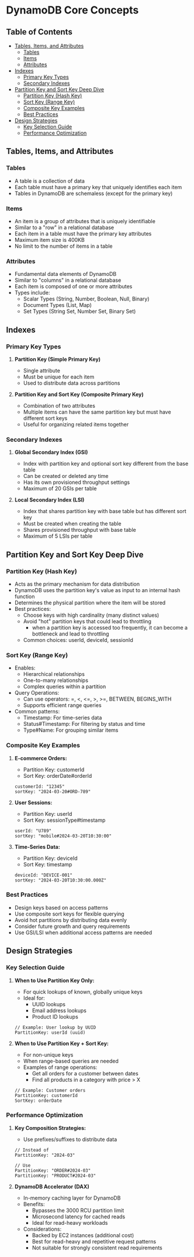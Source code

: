 # DynamoDB Core Concepts

## Table of Contents
- [Tables, Items, and Attributes](#tables-items-and-attributes)
  - [Tables](#tables)
  - [Items](#items)
  - [Attributes](#attributes)
- [Indexes](#indexes)
  - [Primary Key Types](#primary-key-types)
  - [Secondary Indexes](#secondary-indexes)
- [Partition Key and Sort Key Deep Dive](#partition-key-and-sort-key-deep-dive)
  - [Partition Key (Hash Key)](#partition-key-hash-key)
  - [Sort Key (Range Key)](#sort-key-range-key)
  - [Composite Key Examples](#composite-key-examples)
  - [Best Practices](#best-practices)
- [Design Strategies](#design-strategies)
  - [Key Selection Guide](#key-selection-guide)
  - [Performance Optimization](#performance-optimization)

## Tables, Items, and Attributes

### Tables
- A table is a collection of data
- Each table must have a primary key that uniquely identifies each item
- Tables in DynamoDB are schemaless (except for the primary key)

### Items
- An item is a group of attributes that is uniquely identifiable
- Similar to a "row" in a relational database
- Each item in a table must have the primary key attributes
- Maximum item size is 400KB
- No limit to the number of items in a table

### Attributes
- Fundamental data elements of DynamoDB
- Similar to "columns" in a relational database
- Each item is composed of one or more attributes
- Types include:
  - Scalar Types (String, Number, Boolean, Null, Binary)
  - Document Types (List, Map)
  - Set Types (String Set, Number Set, Binary Set)

## Indexes

### Primary Key Types
1. **Partition Key (Simple Primary Key)**
   - Single attribute
   - Must be unique for each item
   - Used to distribute data across partitions

2. **Partition Key and Sort Key (Composite Primary Key)**
   - Combination of two attributes
   - Multiple items can have the same partition key but must have different sort keys
   - Useful for organizing related items together

### Secondary Indexes

1. **Global Secondary Index (GSI)**
   - Index with partition key and optional sort key different from the base table
   - Can be created or deleted any time
   - Has its own provisioned throughput settings
   - Maximum of 20 GSIs per table

2. **Local Secondary Index (LSI)**
   - Index that shares partition key with base table but has different sort key
   - Must be created when creating the table
   - Shares provisioned throughput with base table
   - Maximum of 5 LSIs per table

## Partition Key and Sort Key Deep Dive

### Partition Key (Hash Key)
- Acts as the primary mechanism for data distribution
- DynamoDB uses the partition key's value as input to an internal hash function
- Determines the physical partition where the item will be stored
- Best practices:
  - Choose keys with high cardinality (many distinct values)
  - Avoid "hot" partition keys that could lead to throttling
    - when a partition key is accessed too frequently, it can become a bottleneck and lead to throttling
  - Common choices: userId, deviceId, sessionId

### Sort Key (Range Key)
- Enables:
  - Hierarchical relationships
  - One-to-many relationships
  - Complex queries within a partition
- Query Operations:
  - Can use operators: =, <, <=, >, >=, BETWEEN, BEGINS_WITH
  - Supports efficient range queries
- Common patterns:
  - Timestamp: For time-series data
  - Status#Timestamp: For filtering by status and time
  - Type#Name: For grouping similar items

### Composite Key Examples
1. **E-commerce Orders:**
   - Partition Key: customerId
   - Sort Key: orderDate#orderId
   ```
   customerId: "12345"
   sortKey: "2024-03-20#ORD-789"
   ```

2. **User Sessions:**
   - Partition Key: userId
   - Sort Key: sessionType#timestamp
   ```
   userId: "U789"
   sortKey: "mobile#2024-03-20T10:30:00"
   ```

3. **Time-Series Data:**
   - Partition Key: deviceId
   - Sort Key: timestamp
   ```
   deviceId: "DEVICE-001"
   sortKey: "2024-03-20T10:30:00.000Z"
   ```

### Best Practices
- Design keys based on access patterns
- Use composite sort keys for flexible querying
- Avoid hot partitions by distributing data evenly
- Consider future growth and query requirements
- Use GSI/LSI when additional access patterns are needed

## Design Strategies

### Key Selection Guide

1. **When to Use Partition Key Only:**
   - For quick lookups of known, globally unique keys
   - Ideal for:
     - UUID lookups
     - Email address lookups
     - Product ID lookups
   ```
   // Example: User lookup by UUID
   PartitionKey: userId (uuid)
   ```

2. **When to Use Partition Key + Sort Key:**
   - For non-unique keys
   - When range-based queries are needed
   - Examples of range operations:
     - Get all orders for a customer between dates
     - Find all products in a category with price > X
   ```
   // Example: Customer orders
   PartitionKey: customerId
   SortKey: orderDate
   ```

### Performance Optimization

1. **Key Composition Strategies:**
   - Use prefixes/suffixes to distribute data
   ```
   // Instead of
   PartitionKey: "2024-03"
   
   // Use
   PartitionKey: "ORDER#2024-03"
   PartitionKey: "PRODUCT#2024-03"
   ```

2. **DynamoDB Accelerator (DAX)**
   - In-memory caching layer for DynamoDB
   - Benefits:
     - Bypasses the 3000 RCU partition limit
     - Microsecond latency for cached reads
     - Ideal for read-heavy workloads
   - Considerations:
     - Backed by EC2 instances (additional cost)
     - Best for read-heavy and repetitive request patterns
     - Not suitable for strongly consistent read requirements
